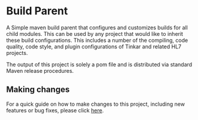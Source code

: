 # Build Parent

A Simple maven build parent that configures and customizes builds for all child modules.  This can be used
by any project that would like to inherit these build configurations. This includes a number of the compiling,
code quality, code style, and plugin configurations of Tinkar and related HL7 projects.

The output of this project is solely a pom file and is distributed via standard Maven release procedures.

## Making changes

For a quick guide on how to make changes to this project, including new features or bug fixes, 
please click [here](doc/making-changes.md).

